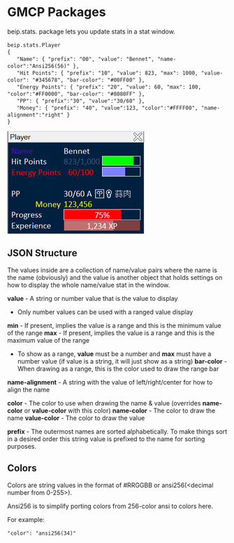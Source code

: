 # GMCP Packages 

beip.stats.<Pane title> package lets you update stats in a stat window.

```
beip.stats.Player
{
   "Name": { "prefix": "00", "value": "Bennet", "name-color":"Ansi256(56)" },
   "Hit Points": { "prefix": "10", "value": 823, "max": 1000, "value-color": "#345678", "bar-color": "#00FF00" },
   "Energy Points": { "prefix": "20", "value": 60, "max": 100, "color":"#FF0000", "bar-color": "#8080FF" },
   "PP": { "prefix":"30", "value":"30/60" },
   "Money": { "prefix": "40", "value":123, "color":"#FFFF00", "name-alignment":"right" }
}
```

![Image of Sample](/images/GMCP_Stats.png)

## JSON Structure

The values inside are a collection of name/value pairs where the name is the name (obviously) and the value is another object that holds settings on how to display the whole name/value stat in the window.

**value** - A string or number value that is the value to display
* Only number values can be used with a ranged value display

**min** - If present, implies the value is a range and this is the minimum value of the range
**max** - If present, implies the value is a range and this is the maximum value of the range
* To show as a range, **value** must be a number and **max** must have a number value (if value is a string, it will just show as a string)
**bar-color** - When drawing as a range, this is the color used to draw the range bar

**name-alignment** - A string with the value of left/right/center for how to align the name

**color** - The color to use when drawing the name & value (overrides **name-color** or **value-color** with this color)
**name-color** - The color to draw the name
**value-color** - The color to draw the value

**prefix** - The outermost names are sorted alphabetically. To make things sort in a desired order this string value is prefixed to the name for sorting purposes.

## Colors

Colors are string values in the format of #RRGGBB or ansi256(<decimal number from 0-255>).

Ansi256 is to simplify porting colors from 256-color ansi to colors here.

For example:

```"value-color" : "#8080FF"
"color": "ansi256(34)"
```

